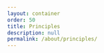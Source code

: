 ```yaml
---
layout: container
order: 50
title: Principles
description: null
permalink: /about/principles/
---
```


